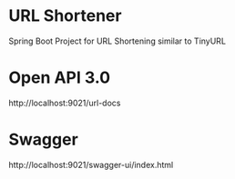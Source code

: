 # URL Shortener
Spring Boot Project for URL Shortening similar to TinyURL

# Open API 3.0
http://localhost:9021/url-docs

# Swagger
http://localhost:9021/swagger-ui/index.html
